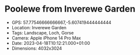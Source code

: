 # Poolewe from Inverewe Garden

- GPS: 57.77546666666667,-5.607419444444444
- Location: Inverewe Garden
- Tags: Landscape, Loch, Gorse
- Camera: Apple iPhone 14 Pro Max
- Date: 2023-04-18T10:12:21.000+01:00
- Dimensions: 4032x3024
